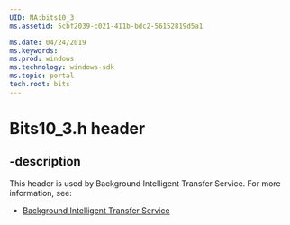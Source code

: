 ```yaml
---
UID: NA:bits10_3
ms.assetid: 5cbf2039-c021-411b-bdc2-56152819d5a1

ms.date: 04/24/2019
ms.keywords: 
ms.prod: windows
ms.technology: windows-sdk
ms.topic: portal
tech.root: bits
---
```


# Bits10_3.h header


## -description


This header is used by Background Intelligent Transfer Service. For more information, see:

- [Background Intelligent Transfer Service](../_bits/index.md)
